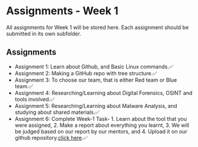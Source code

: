 # Assignments - Week 1

All assignments for Week 1 will be stored here. Each assignment should be submitted in its own subfolder.

## Assignments
- Assignment 1: Learn about Github, and Basic Linux commands.✅
- Assignment 2: Making a GitHub repo with tree structure.✅
- Assignment 3: To choose our team, that is either Red team or Blue team.✅
- Assignment 4: Researching/Learning about Digital Forensics, OSINT and tools involved.✅
- Assignment 5: Researching/Learning about Malware Analysis, and studying about shared materials.✅
- Assignment 6: Complete Week-1 Task- 1. Learn about the tool that you were assigned, 2. Make a report about everything you learnt, 3. We will be judged based on our report by our mentors, and 4. Upload it on our github repository.[click here](https://github.com/PiyushBabele1/Cybersecurity_Intenship_Program_2025/tree/cceb216175390f68ebfb39de036fbc5c0869b60c/Week-1_MITRE-TTP-Mapping/Week-1%20Task).✅
